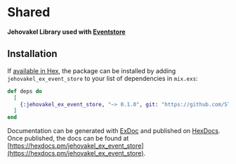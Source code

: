 # Shared

**Jehovakel Library used with [Eventstore](https://github.com/commanded/eventstore)**

## Installation

If [available in Hex](https://hex.pm/docs/publish), the package can be installed
by adding `jehovakel_ex_event_store` to your list of dependencies in `mix.exs`:

```elixir
def deps do
  [
    {:jehovakel_ex_event_store, "~> 0.1.0", git: "https://github.com/STUDITEMPS/jehovakel_ex.git", sparse: "apps/jehovakel_ex_event_store"}
  ]
end
```

Documentation can be generated with [ExDoc](https://github.com/elixir-lang/ex_doc)
and published on [HexDocs](https://hexdocs.pm). Once published, the docs can
be found at [https://hexdocs.pm/jehovakel_ex_event_store](https://hexdocs.pm/jehovakel_ex_event_store).

